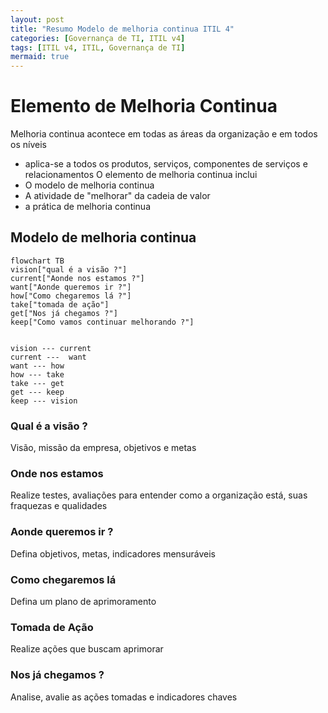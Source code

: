 ```yaml
---
layout: post
title: "Resumo Modelo de melhoria continua ITIL 4"
categories: [Governança de TI, ITIL v4]
tags: [ITIL v4, ITIL, Governança de TI]
mermaid: true
---
```


# Elemento de Melhoria Continua

Melhoria continua acontece em todas as áreas da organização e em todos os níveis

- aplica-se a todos os produtos, serviços, componentes de serviços e relacionamentos
O elemento de melhoria continua inclui
- O modelo de melhoria continua
- A atividade de "melhorar" da cadeia de valor
- a prática de melhoria continua

## Modelo de melhoria continua

```mermaid
flowchart TB
vision["qual é a visão ?"]
current["Aonde nos estamos ?"]
want["Aonde queremos ir ?"]
how["Como chegaremos lá ?"]
take["tomada de ação"]
get["Nos já chegamos ?"]
keep["Como vamos continuar melhorando ?"]


vision --- current
current ---  want
want --- how
how --- take
take --- get
get --- keep
keep --- vision
```

### Qual é a visão ?

Visão, missão da empresa, objetivos e metas

### Onde nos estamos

Realize testes, avaliações para entender como a organização está, suas fraquezas
e qualidades

### Aonde queremos ir ?

Defina objetivos, metas, indicadores mensuráveis

### Como chegaremos lá

Defina um plano de aprimoramento

### Tomada de Ação

Realize ações que buscam aprimorar

### Nos já chegamos ?

Analise, avalie as ações tomadas e indicadores chaves
